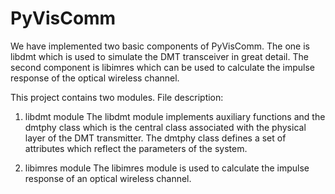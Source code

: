 # PyVisComm
We have implemented two basic components of PyVisComm. 
The one is libdmt which is used to simulate the DMT transceiver in great detail. 
The second component is libimres which can be used to calculate the impulse response of the optical wireless channel.

This project contains two modules. File description:

1. libdmt module
The libdmt module implements auxiliary functions and the dmtphy class which is the central class associated 
with the physical layer of the DMT transmitter. The dmtphy class defines a set of attributes which reflect the parameters of the system. 

2. libimres module
The libimres module is used to calculate the impulse response of an optical wireless channel. 
